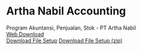 # Artha Nabil Accounting

Program Akuntansi, Penjualan, Stok - PT Artha Nabil<br/>
<a href="https://hartadi.github.io/an">Web Download</a><br/>
<a href="https://raw.githubusercontent.com/hartadi/an/master/app/setup.exe">Download File Setup</a>
<a href="https://raw.githubusercontent.com/hartadi/an/master/app/app.zip">Download File Setup (zip)</a>
